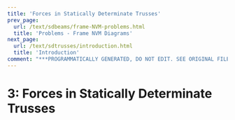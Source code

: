 ```yaml
---
title: 'Forces in Statically Determinate Trusses'
prev_page:
  url: /text/sdbeams/frame-NVM-problems.html
  title: 'Problems - Frame NVM Diagrams'
next_page:
  url: /text/sdtrusses/introduction.html
  title: 'Introduction'
comment: "***PROGRAMMATICALLY GENERATED, DO NOT EDIT. SEE ORIGINAL FILES IN /content***"
---
```

# 3: Forces in Statically Determinate Trusses
